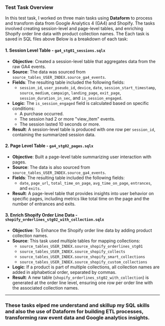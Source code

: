 ### Test Task Overview

In this test task, I worked on three main tasks using **Dataform** to process and transform data from Google Analytics 4 (GA4) and Shopify. The tasks involved creating session-level and page-level tables, and enriching Shopify order line data with product collection names. The Each task is saved in SQL files above
Below is a breakdown of each task:

#### 1. **Session Level Table - `ga4_stg01_sessions.sqlx`**
   - **Objective**: Created a session-level table that aggregates data from the raw GA4 events.
   - **Source**: The data was sourced from `source_tables_USER_INDEX.source_ga4_events`.
   - **Fields**: The resulting table included the following fields:
     - `session_id`, `user_pseudo_id`, `device`, `date`, `session_start_timestamp`, `source`, `medium`, `campaign`, `landing_page`, `exit_page`, `session_duration_in_sec`, and `is_session_engaged`.
   - **Logic**: The `is_session_engaged` field is calculated based on specific conditions:
     - A purchase occurred.
     - The session had 2 or more "view_item" events.
     - The session lasted 10 seconds or more.
   - **Result**: A session-level table is produced with one row per `session_id`, containing the summarized session data.

#### 2. **Page Level Table - `ga4_stg02_pages.sqlx`**
   - **Objective**: Built a page-level table summarizing user interaction with pages.
   - **Source**: The data is also sourced from `source_tables_USER_INDEX.source_ga4_events`.
   - **Fields**: The resulting table included the following fields:
     - `date`, `page_url`, `total_time_on_page`, `avg_time_on_page`, `entrances`, and `exits`.
   - **Result**: A page-level table that provides insights into user behavior on specific pages, including metrics like total time on the page and the number of entrances and exits.

#### 3. **Enrich Shopify Order Line Data - `shopify_orderlines_stg02_with_collection.sqlx`**
   - **Objective**: To Enhance the Shopify order line data by adding product collection names.
   - **Source**: This task used multiple tables for mapping collections:
     - `source_tables_USER_INDEX.source_shopify_orderlines_stg01`
     - `source_tables_USER_INDEX.source_shopify_collects`
     - `source_tables_USER_INDEX.source_shopify_smart_collections`
     - `source_tables_USER_INDEX.source_shopify_custom_collections`
   - **Logic**: If a product is part of multiple collections, all collection names are added in alphabetical order, separated by commas.
   - **Result**: A new table (`shopify_orderlines_stg02_with_collection`) is generated at the order line level, ensuring one row per order line with the associated collection names.

---

### These tasks elped me understand and skillup my SQL skills and also the use of **Dataform** for building ETL processes, transforming raw event data and Google analytics insights.
